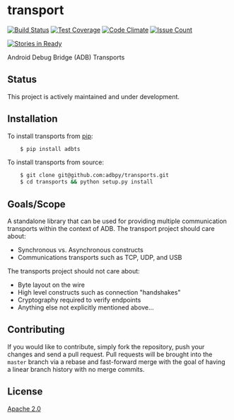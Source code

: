 # transport

[![Build Status](https://travis-ci.org/adbpy/transports.svg?branch=master)](https://travis-ci.org/adbpy/transports)
[![Test Coverage](https://codeclimate.com/github/adbpy/transports/badges/coverage.svg)](https://codeclimate.com/github/adbpy/transports/coverage)
[![Code Climate](https://codeclimate.com/github/adbpy/transports/badges/gpa.svg)](https://codeclimate.com/github/adbpy/transports)
[![Issue Count](https://codeclimate.com/github/adbpy/transports/badges/issue_count.svg)](https://codeclimate.com/github/adbpy/transports)

[![Stories in Ready](https://badge.waffle.io/adbpy/transports.svg?label=ready&title=Ready)](http://waffle.io/adbpy/transports)

Android Debug Bridge (ADB) Transports

## Status

This project is actively maintained and under development.

## Installation

To install transports from [pip](https://pypi.python.org/pypi/pip):
```bash
    $ pip install adbts
```

To install transports from source:
```bash
    $ git clone git@github.com:adbpy/transports.git
    $ cd transports && python setup.py install
```

## Goals/Scope

A standalone library that can be used for providing multiple communication transports within the context of ADB.
The transport project should care about:

* Synchronous vs. Asynchronous constructs
* Communications transports such as TCP, UDP, and USB

The transports project should not care about:

* Byte layout on the wire
* High level constructs such as connection "handshakes"
* Cryptography required to verify endpoints
* Anything else not explicitly mentioned above...

## Contributing

If you would like to contribute, simply fork the repository, push your changes and send a pull request.
Pull requests will be brought into the `master` branch via a rebase and fast-forward merge with the goal of having a linear branch history with no merge commits.

## License

[Apache 2.0](LICENSE)
